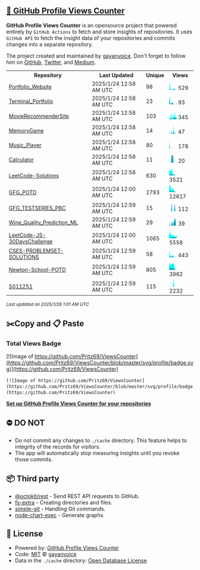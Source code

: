 ## [🚀 GitHub Profile Views Counter](https://github.com/gayanvoice/github-profile-views-counter)
**GitHub Profile Views Counter** is an opensource project that powered entirely by  `GitHub Actions` to fetch and store insights of repositories.
It uses `GitHub API` to fetch the insight data of your repositories and commits changes into a separate repository.

The project created and maintained by [gayanvoice](https://github.com/gayanvoice). Don't forget to follow him on [GitHub](https://github.com/gayanvoice), [Twitter](https://twitter.com/gayanvoice), and [Medium](https://gayanvoice.medium.com/).

<table>
	<tr>
		<th>
			Repository
		</th>
		<th>
			Last Updated
		</th>
		<th>
			Unique
		</th>
		<th>
			Views
		</th>
	</tr>
	<tr>
		<td>
			<a href="https://github.com/Pritz69/ViewsCounter/tree/master/readme/631062618/year.md">
				Portfolio_Website
			</a>
		</td>
		<td>
			2025/1/24 12:58 AM UTC
		</td>
		<td>
			98
		</td>
		<td>
			<img alt="Response time graph" src="https://github.com/Pritz69/ViewsCounter/raw/master/graph/631062618/small/year.png" height="20"> 529
		</td>
	</tr>
	<tr>
		<td>
			<a href="https://github.com/Pritz69/ViewsCounter/tree/master/readme/631052544/year.md">
				Terminal_Portfolio
			</a>
		</td>
		<td>
			2025/1/24 12:58 AM UTC
		</td>
		<td>
			23
		</td>
		<td>
			<img alt="Response time graph" src="https://github.com/Pritz69/ViewsCounter/raw/master/graph/631052544/small/year.png" height="20"> 93
		</td>
	</tr>
	<tr>
		<td>
			<a href="https://github.com/Pritz69/ViewsCounter/tree/master/readme/574194437/year.md">
				MovieRecommenderSite
			</a>
		</td>
		<td>
			2025/1/24 12:58 AM UTC
		</td>
		<td>
			103
		</td>
		<td>
			<img alt="Response time graph" src="https://github.com/Pritz69/ViewsCounter/raw/master/graph/574194437/small/year.png" height="20"> 345
		</td>
	</tr>
	<tr>
		<td>
			<a href="https://github.com/Pritz69/ViewsCounter/tree/master/readme/583343420/year.md">
				MemoryGame
			</a>
		</td>
		<td>
			2025/1/24 12:58 AM UTC
		</td>
		<td>
			14
		</td>
		<td>
			<img alt="Response time graph" src="https://github.com/Pritz69/ViewsCounter/raw/master/graph/583343420/small/year.png" height="20"> 47
		</td>
	</tr>
	<tr>
		<td>
			<a href="https://github.com/Pritz69/ViewsCounter/tree/master/readme/582324454/year.md">
				Music_Player
			</a>
		</td>
		<td>
			2025/1/24 12:58 AM UTC
		</td>
		<td>
			80
		</td>
		<td>
			<img alt="Response time graph" src="https://github.com/Pritz69/ViewsCounter/raw/master/graph/582324454/small/year.png" height="20"> 178
		</td>
	</tr>
	<tr>
		<td>
			<a href="https://github.com/Pritz69/ViewsCounter/tree/master/readme/577464192/year.md">
				Calculator
			</a>
		</td>
		<td>
			2025/1/24 12:58 AM UTC
		</td>
		<td>
			11
		</td>
		<td>
			<img alt="Response time graph" src="https://github.com/Pritz69/ViewsCounter/raw/master/graph/577464192/small/year.png" height="20"> 20
		</td>
	</tr>
	<tr>
		<td>
			<a href="https://github.com/Pritz69/ViewsCounter/tree/master/readme/533325287/year.md">
				LeetCode-Solutions
			</a>
		</td>
		<td>
			2025/1/24 12:58 AM UTC
		</td>
		<td>
			630
		</td>
		<td>
			<img alt="Response time graph" src="https://github.com/Pritz69/ViewsCounter/raw/master/graph/533325287/small/year.png" height="20"> 3521
		</td>
	</tr>
	<tr>
		<td>
			<a href="https://github.com/Pritz69/ViewsCounter/tree/master/readme/550124420/year.md">
				GFG_POTD
			</a>
		</td>
		<td>
			2025/1/24 12:00 AM UTC
		</td>
		<td>
			2793
		</td>
		<td>
			<img alt="Response time graph" src="https://github.com/Pritz69/ViewsCounter/raw/master/graph/550124420/small/year.png" height="20"> 12617
		</td>
	</tr>
	<tr>
		<td>
			<a href="https://github.com/Pritz69/ViewsCounter/tree/master/readme/625286651/year.md">
				GFG_TESTSERIES_PBC
			</a>
		</td>
		<td>
			2025/1/24 12:59 AM UTC
		</td>
		<td>
			15
		</td>
		<td>
			<img alt="Response time graph" src="https://github.com/Pritz69/ViewsCounter/raw/master/graph/625286651/small/year.png" height="20"> 112
		</td>
	</tr>
	<tr>
		<td>
			<a href="https://github.com/Pritz69/ViewsCounter/tree/master/readme/538171767/year.md">
				Wine_Quality_Prediction_ML
			</a>
		</td>
		<td>
			2025/1/24 12:59 AM UTC
		</td>
		<td>
			29
		</td>
		<td>
			<img alt="Response time graph" src="https://github.com/Pritz69/ViewsCounter/raw/master/graph/538171767/small/year.png" height="20"> 39
		</td>
	</tr>
	<tr>
		<td>
			<a href="https://github.com/Pritz69/ViewsCounter/tree/master/readme/636577473/year.md">
				LeetCode-JS-30DaysChallenge
			</a>
		</td>
		<td>
			2025/1/24 12:00 AM UTC
		</td>
		<td>
			1065
		</td>
		<td>
			<img alt="Response time graph" src="https://github.com/Pritz69/ViewsCounter/raw/master/graph/636577473/small/year.png" height="20"> 5558
		</td>
	</tr>
	<tr>
		<td>
			<a href="https://github.com/Pritz69/ViewsCounter/tree/master/readme/725213131/year.md">
				CSES-PROBLEMSET-SOLUTIONS
			</a>
		</td>
		<td>
			2025/1/24 12:59 AM UTC
		</td>
		<td>
			58
		</td>
		<td>
			<img alt="Response time graph" src="https://github.com/Pritz69/ViewsCounter/raw/master/graph/725213131/small/year.png" height="20"> 443
		</td>
	</tr>
	<tr>
		<td>
			<a href="https://github.com/Pritz69/ViewsCounter/tree/master/readme/728521828/year.md">
				Newton-School-POTD
			</a>
		</td>
		<td>
			2025/1/24 12:59 AM UTC
		</td>
		<td>
			805
		</td>
		<td>
			<img alt="Response time graph" src="https://github.com/Pritz69/ViewsCounter/raw/master/graph/728521828/small/year.png" height="20"> 3962
		</td>
	</tr>
	<tr>
		<td>
			<a href="https://github.com/Pritz69/ViewsCounter/tree/master/readme/834829607/year.md">
				5011251
			</a>
		</td>
		<td>
			2025/1/24 12:59 AM UTC
		</td>
		<td>
			115
		</td>
		<td>
			<img alt="Response time graph" src="https://github.com/Pritz69/ViewsCounter/raw/master/graph/834829607/small/year.png" height="20"> 2232
		</td>
	</tr>
</table>

<small><i>Last updated on 2025/1/26 1:01 AM UTC</i></small>

## ✂️Copy and 📋 Paste
### Total Views Badge
[![Image of https://github.com/Pritz69/ViewsCounter](https://github.com/Pritz69/ViewsCounter/blob/master/svg/profile/badge.svg)](https://github.com/Pritz69/ViewsCounter)

```readme
[![Image of https://github.com/Pritz69/ViewsCounter](https://github.com/Pritz69/ViewsCounter/blob/master/svg/profile/badge.svg)](https://github.com/Pritz69/ViewsCounter)
```
[**Set up GitHub Profile Views Counter for your repositories**](https://github.com/gayanvoice/github-profile-views-counter)
## ⛔ DO NOT
- Do not commit any changes to `./cache` directory. This feature helps to integrity of the records for visitors.
- The app will automatically stop measuring insights until you revoke those commits.
## 📦 Third party

- [@octokit/rest](https://www.npmjs.com/package/@octokit/rest) - Send REST API requests to GitHub.
- [fs-extra](https://www.npmjs.com/package/fs-extra) - Creating directories and files.
- [simple-git](https://www.npmjs.com/package/simple-git) - Handling Git commands.
- [node-chart-exec](https://www.npmjs.com/package/node-chart-exec) - Generate graphs.
## 📄 License
- Powered by: [GitHub Profile Views Counter](https://github.com/gayanvoice/github-profile-views-counter)
- Code: [MIT](./LICENSE) © [gayanvoice](https://github.com/gayanvoice)
- Data in the `./cache` directory: [Open Database License](https://opendatacommons.org/licenses/odbl/1-0/)